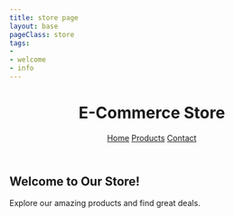 ```yaml
---
title: store page
layout: base
pageClass: store 
tags:
- 
- welcome
- info
---
```


<header>
 <h1> E-Commerce Store</h1>
 <nav>
 <a href="index.html">Home</a>
 <a href="products.html">Products</a>
 <a href="contact.html">Contact</a>
 </nav>
</header>
  
       
<main>
  <h2>Welcome to Our Store!</h2>
 <p>Explore our amazing products and find great deals.</p>
 <!-- Add your product listings, images, and descriptions here -->
  
</main>
